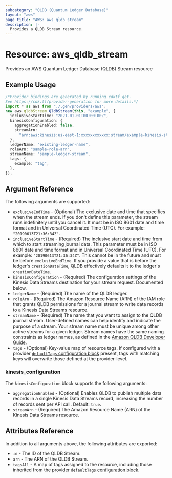 ```yaml
---
subcategory: "QLDB (Quantum Ledger Database)"
layout: "aws"
page_title: "AWS: aws_qldb_stream"
description: |-
  Provides a QLDB Stream resource.
---
```


# Resource: aws\_qldb\_stream

Provides an AWS Quantum Ledger Database (QLDB) Stream resource

## Example Usage

```typescript
/*Provider bindings are generated by running cdktf get.
See https://cdk.tf/provider-generation for more details.*/
import * as aws from "./.gen/providers/aws";
new aws.qldbStream.QldbStream(this, "example", {
  inclusiveStartTime: "2021-01-01T00:00:00Z",
  kinesisConfiguration: {
    aggregationEnabled: false,
    streamArn:
      "arn:aws:kinesis:us-east-1:xxxxxxxxxxxx:stream/example-kinesis-stream",
  },
  ledgerName: "existing-ledger-name",
  roleArn: "sample-role-arn",
  streamName: "sample-ledger-stream",
  tags: {
    example: "tag",
  },
});

```

## Argument Reference

The following arguments are supported:

* `exclusiveEndTime` - (Optional) The exclusive date and time that specifies when the stream ends. If you don't define this parameter, the stream runs indefinitely until you cancel it. It must be in ISO 8601 date and time format and in Universal Coordinated Time (UTC). For example: `"20190613T21:36:34Z"`.
* `inclusiveStartTime` - (Required) The inclusive start date and time from which to start streaming journal data. This parameter must be in ISO 8601 date and time format and in Universal Coordinated Time (UTC). For example: `"20190613T21:36:34Z"`.  This cannot be in the future and must be before `exclusiveEndTime`.  If you provide a value that is before the ledger's `creationDateTime`, QLDB effectively defaults it to the ledger's `creationDateTime`.
* `kinesisConfiguration` - (Required) The configuration settings of the Kinesis Data Streams destination for your stream request. Documented below.
* `ledgerName` - (Required) The name of the QLDB ledger.
* `roleArn` - (Required) The Amazon Resource Name (ARN) of the IAM role that grants QLDB permissions for a journal stream to write data records to a Kinesis Data Streams resource.
* `streamName` - (Required) The name that you want to assign to the QLDB journal stream. User-defined names can help identify and indicate the purpose of a stream.  Your stream name must be unique among other active streams for a given ledger. Stream names have the same naming constraints as ledger names, as defined in the [Amazon QLDB Developer Guide](https://docs.aws.amazon.com/qldb/latest/developerguide/limits.html#limits.naming).
* `tags` - (Optional) Key-value map of resource tags. If configured with a provider [`defaultTags` configuration block](https://registry.terraform.io/providers/hashicorp/aws/latest/docs#default_tags-configuration-block) present, tags with matching keys will overwrite those defined at the provider-level.

### kinesis\_configuration

The `kinesisConfiguration` block supports the following arguments:

* `aggregationEnabled` - (Optional) Enables QLDB to publish multiple data records in a single Kinesis Data Streams record, increasing the number of records sent per API call. Default: `true`.
* `streamArn` - (Required) The Amazon Resource Name (ARN) of the Kinesis Data Streams resource.

## Attributes Reference

In addition to all arguments above, the following attributes are exported:

* `id` - The ID of the QLDB Stream.
* `arn` - The ARN of the QLDB Stream.
* `tagsAll` - A map of tags assigned to the resource, including those inherited from the provider [`defaultTags` configuration block](https://registry.terraform.io/providers/hashicorp/aws/latest/docs#default_tags-configuration-block).
